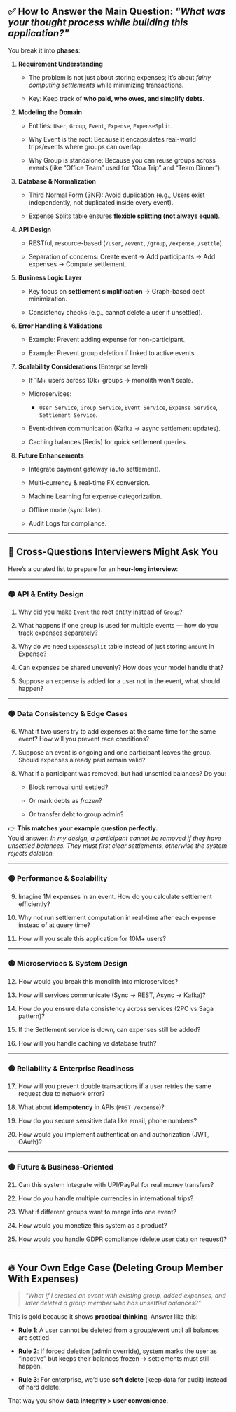 ## ✅ How to Answer the Main Question: _"What was your thought process while building this application?"_

You break it into **phases**:

1. **Requirement Understanding**
    
    - The problem is not just about storing expenses; it’s about _fairly computing settlements_ while minimizing transactions.
        
    - Key: Keep track of **who paid, who owes, and simplify debts**.
        
2. **Modeling the Domain**
    
    - Entities: `User`, `Group`, `Event`, `Expense`, `ExpenseSplit`.
        
    - Why Event is the root: Because it encapsulates real-world trips/events where groups can overlap.
        
    - Why Group is standalone: Because you can reuse groups across events (like “Office Team” used for “Goa Trip” and “Team Dinner”).
        
3. **Database & Normalization**
    
    - Third Normal Form (3NF): Avoid duplication (e.g., Users exist independently, not duplicated inside every event).
        
    - Expense Splits table ensures **flexible splitting (not always equal)**.
        
4. **API Design**
    
    - RESTful, resource-based (`/user`, `/event`, `/group`, `/expense`, `/settle`).
        
    - Separation of concerns: Create event → Add participants → Add expenses → Compute settlement.
        
5. **Business Logic Layer**
    
    - Key focus on **settlement simplification** → Graph-based debt minimization.
        
    - Consistency checks (e.g., cannot delete a user if unsettled).
        
6. **Error Handling & Validations**
    
    - Example: Prevent adding expense for non-participant.
        
    - Example: Prevent group deletion if linked to active events.
        
7. **Scalability Considerations** (Enterprise level)
    
    - If 1M+ users across 10k+ groups → monolith won’t scale.
        
    - Microservices:
        
        - `User Service`, `Group Service`, `Event Service`, `Expense Service`, `Settlement Service`.
            
    - Event-driven communication (Kafka → async settlement updates).
        
    - Caching balances (Redis) for quick settlement queries.
        
8. **Future Enhancements**
    
    - Integrate payment gateway (auto settlement).
        
    - Multi-currency & real-time FX conversion.
        
    - Machine Learning for expense categorization.
        
    - Offline mode (sync later).
        
    - Audit Logs for compliance.
        

---

## 🔄 Cross-Questions Interviewers Might Ask You

Here’s a curated list to prepare for an **hour-long interview**:

---

### 🟢 API & Entity Design

1. Why did you make `Event` the root entity instead of `Group`?
    
2. What happens if one group is used for multiple events — how do you track expenses separately?
    
3. Why do we need `ExpenseSplit` table instead of just storing `amount` in Expense?
    
4. Can expenses be shared unevenly? How does your model handle that?
    
5. Suppose an expense is added for a user not in the event, what should happen?
    

---

### 🟢 Data Consistency & Edge Cases

6. What if two users try to add expenses at the same time for the same event? How will you prevent race conditions?
    
7. Suppose an event is ongoing and one participant leaves the group. Should expenses already paid remain valid?
    
8. What if a participant was removed, but had unsettled balances? Do you:
    
    - Block removal until settled?
        
    - Or mark debts as _frozen_?
        
    - Or transfer debt to group admin?
        

👉 **This matches your example question perfectly.**  
You’d answer: _In my design, a participant cannot be removed if they have unsettled balances. They must first clear settlements, otherwise the system rejects deletion._

---

### 🟢 Performance & Scalability

9. Imagine 1M expenses in an event. How do you calculate settlement efficiently?
    
10. Why not run settlement computation in real-time after each expense instead of at query time?
    
11. How will you scale this application for 10M+ users?
    

---

### 🟢 Microservices & System Design

12. How would you break this monolith into microservices?
    
13. How will services communicate (Sync → REST, Async → Kafka)?
    
14. How do you ensure data consistency across services (2PC vs Saga pattern)?
    
15. If the Settlement service is down, can expenses still be added?
    
16. How will you handle caching vs database truth?
    

---

### 🟢 Reliability & Enterprise Readiness

17. How will you prevent double transactions if a user retries the same request due to network error?
    
18. What about **idempotency** in APIs (`POST /expense`)?
    
19. How do you secure sensitive data like email, phone numbers?
    
20. How would you implement authentication and authorization (JWT, OAuth)?
    

---

### 🟢 Future & Business-Oriented

21. Can this system integrate with UPI/PayPal for real money transfers?
    
22. How do you handle multiple currencies in international trips?
    
23. What if different groups want to merge into one event?
    
24. How would you monetize this system as a product?
    
25. How would you handle GDPR compliance (delete user data on request)?
    

---

## 🔥 Your Own Edge Case (Deleting Group Member With Expenses)

> _"What if I created an event with existing group, added expenses, and later deleted a group member who has unsettled balances?"_

This is gold because it shows **practical thinking**. Answer like this:

- **Rule 1**: A user cannot be deleted from a group/event until all balances are settled.
    
- **Rule 2**: If forced deletion (admin override), system marks the user as “inactive” but keeps their balances frozen → settlements must still happen.
    
- **Rule 3**: For enterprise, we’d use **soft delete** (keep data for audit) instead of hard delete.
    

That way you show **data integrity > user convenience**. 